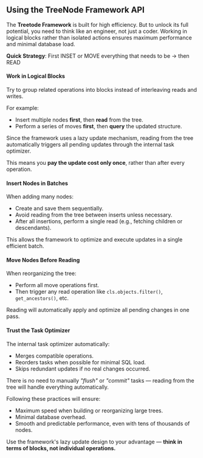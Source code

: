 ## Using the TreeNode Framework API

The **Treetode Framework**  is built for high efficiency. But to unlock its full potential, you need to think like an engineer, not just a coder.  Working in logical blocks rather than isolated actions ensures maximum performance and minimal database load.

**Quick Strategy**: First INSET or MOVE everything that needs to be → then READ

#### Work in Logical Blocks

Try to group related operations into blocks instead of interleaving reads and writes.

For example:

- Insert multiple nodes **first**, then **read** from the tree.
- Perform a series of moves **first**, then **query** the updated structure.

Since the framework uses a lazy update mechanism, reading from the tree automatically triggers all pending updates through the internal task optimizer.  

This means you **pay the update cost only once**, rather than after every operation.

#### Insert Nodes in Batches

When adding many nodes:

- Create and save them sequentially.
- Avoid reading from the tree between inserts unless necessary.
- After all insertions, perform a single read (e.g., fetching children or descendants).

This allows the framework to optimize and execute updates in a single efficient batch.

#### Move Nodes Before Reading

When reorganizing the tree:

- Perform all move operations first.
- Then trigger any read operation like `cls.objects.filter()`, `get_ancestors()`, etc.

Reading will automatically apply and optimize all pending changes in one pass.

#### Trust the Task Optimizer

The internal task optimizer automatically:

- Merges compatible operations.
- Reorders tasks when possible for minimal SQL load.
- Skips redundant updates if no real changes occurred.

There is no need to manually *"flush"* or *"commit"* tasks — reading from the tree will handle everything automatically.

Following these practices will ensure:

- Maximum speed when building or reorganizing large trees.
- Minimal database overhead.
- Smooth and predictable performance, even with tens of thousands of nodes.

Use the framework's lazy update design to your advantage — **think in terms of blocks, not individual operations.**